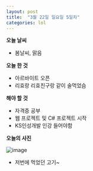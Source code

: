 ```yaml
---
layout: post
title:  "3월 22일 일요일 5일차"
categories: lol
---
```

**오늘 날씨**
- 봄날씨, 맑음


**오늘 한 것**


- 아르바이트 오픈
- 리효랑 리효친구랑 같이 술먹었슴


**해야 할 것**


- 자격증 공부
- 웹 프로젝트 및 C# 프로젝트 시작
- KS인성개발 인강 들어야함

**오늘의 사진**


![image](https://user-images.githubusercontent.com/55113982/77283325-6f738480-6d0f-11ea-8d99-4afc2b8dfe84.png)
- 저번에 먹었던 고기~
